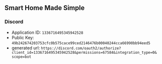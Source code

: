 Smart Home Made Simple
---

### Discord
- Application ID: `1336716495345942528`
- Public Key: `49b242674203753cfc0b575cace99ced2146476b00040244cca66990bb94eed5`
- generated url: `https://discord.com/oauth2/authorize?client_id=1336716495345942528&permissions=67584&integration_type=0&scope=bot`